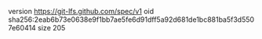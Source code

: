 version https://git-lfs.github.com/spec/v1
oid sha256:2eab6b73e0638e9f1bb7ae5fe6d91dff5a92d681de1bc881ba5f3d5507e60414
size 205
